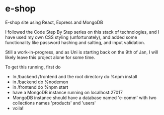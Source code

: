 # e-shop
E-shop site using React, Express and MongoDB

I followed the Code Step By Step series on this stack of technologies, and I have used my own CSS styling (unfortunately), and added some functionality like password hashing and salting, and input validation.

Still a work-in-progress, and as Uni is starting back on the 9th of Jan, I will likely leave this project alone for some time.

To get this running, first  do 
* In /backend /frontend and the root directory do %npm install
* in /backend do %nodemon
* in /frontend do %npm start
* have a MongoDB instance running on localhost:27017 
* MongoDB instance should have a database named 'e-comm' with two collections names 'products' and 'users'
* voila!

